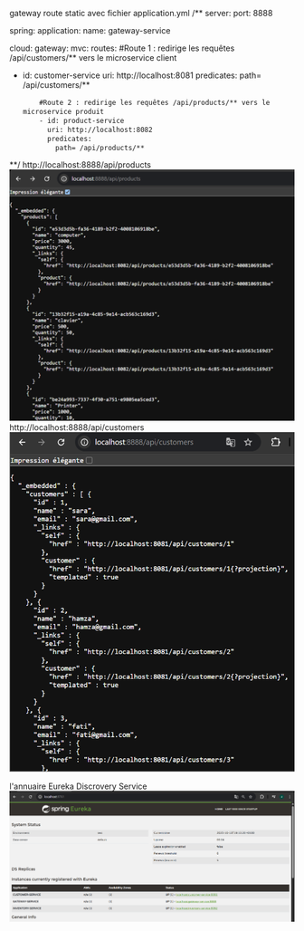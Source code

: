 gateway
route static avec fichier application.yml 
/**
server:
port: 8888

spring:
application:
name: gateway-service

cloud:
gateway:
mvc:
routes:
#Route 1 : redirige les requêtes /api/customers/** vers le microservice client
- id: customer-service
uri: http://localhost:8081
predicates:
path= /api/customers/**

          #Route 2 : redirige les requêtes /api/products/** vers le microservice produit
          - id: product-service
            uri: http://localhost:8082
            predicates:
              path= /api/products/**
**/
http://localhost:8888/api/products
![img.png](img.png)
http://localhost:8888/api/customers
![img_1.png](img_1.png)

l'annuaire Eureka Discrovery Service
![img_2.png](img_2.png)